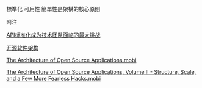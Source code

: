 標準化 可用性 簡單性是架構的核心原則







附注


[API标准化成为技术团队面临的最大挑战](https://mp.weixin.qq.com/s/FC3OmZVPWisZUoFOXBmcFA)

[开源软件架构](https://www.kancloud.cn/kancloud/open-source-architecture/53158)

[The Architecture of Open Source Applications.mobi](https://github.com/PeterXiao/blog/blob/master/2019/2/files/The%20Architecture%20of%20Open%20Source%20Applications.mobi)

[The Architecture of Open Source Applications, Volume II - Structure, Scale, and a Few More Fearless Hacks.mobi](https://github.com/PeterXiao/blog/blob/master/2019/2/files/The%20Architecture%20of%20Open%20Source%20Applications%2C%20Volume%20II%20-%20Structure%2C%20Scale%2C%20and%20a%20Few%20More%20Fearless%20Hacks.mobi)








